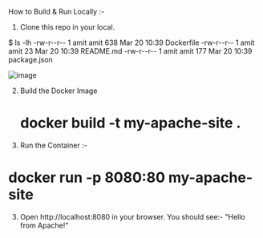 How to Build & Run Locally :-


1. Clone this repo in your local.

$ ls -lh
-rw-r--r-- 1 amit amit 638 Mar 20 10:39 Dockerfile
-rw-r--r-- 1 amit amit  23 Mar 20 10:39 README.md
-rw-r--r-- 1 amit amit 177 Mar 20 10:39 package.json

![image](https://github.com/user-attachments/assets/59cc49ed-d1d7-4566-b5dc-37dd26addd17)

2. Build the Docker Image
   # docker build -t my-apache-site .

3. Run the Container :-
  # docker run -p 8080:80 my-apache-site

3. Open http://localhost:8080 in your browser.
You should see:-  "Hello from Apache!"
